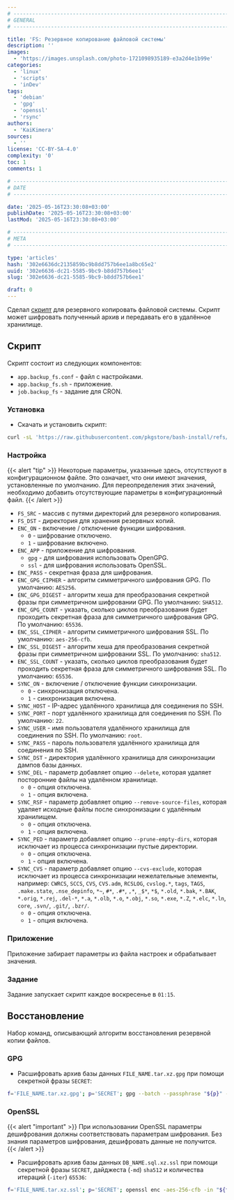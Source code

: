 ```yaml
---
# -------------------------------------------------------------------------------------------------------------------- #
# GENERAL
# -------------------------------------------------------------------------------------------------------------------- #

title: 'FS: Резервное копирование файловой системы'
description: ''
images:
  - 'https://images.unsplash.com/photo-1721098935189-e3a2d4e1b99e'
categories:
  - 'linux'
  - 'scripts'
  - 'inDev'
tags:
  - 'debian'
  - 'gpg'
  - 'openssl'
  - 'rsync'
authors:
  - 'KaiKimera'
sources:
  - ''
license: 'CC-BY-SA-4.0'
complexity: '0'
toc: 1
comments: 1

# -------------------------------------------------------------------------------------------------------------------- #
# DATE
# -------------------------------------------------------------------------------------------------------------------- #

date: '2025-05-16T23:30:08+03:00'
publishDate: '2025-05-16T23:30:08+03:00'
lastMod: '2025-05-16T23:30:08+03:00'

# -------------------------------------------------------------------------------------------------------------------- #
# META
# -------------------------------------------------------------------------------------------------------------------- #

type: 'articles'
hash: '302e6636dc2135859bc9b8dd757b6ee1a8bc65e2'
uuid: '302e6636-dc21-5585-9bc9-b8dd757b6ee1'
slug: '302e6636-dc21-5585-9bc9-b8dd757b6ee1'

draft: 0
---
```


Сделал [скрипт](https://github.com/pkgstore/bash-backup-fs) для резервного копировать файловой системы. Скрипт может шифровать полученный архив и передавать его в удалённое хранилище.

<!--more-->

## Скрипт

Скрипт состоит из следующих компонентов:

- `app.backup_fs.conf` - файл с настройками.
- `app.backup_fs.sh` - приложение.
- `job.backup_fs` - задание для CRON.

### Установка

- Скачать и установить скрипт:

```bash
curl -sL 'https://raw.githubusercontent.com/pkgstore/bash-install/refs/heads/main/install.sh' | bash -s -- '/root/apps/backup' 'bash-backup-fs' 'main'
```

### Настройка

{{< alert "tip" >}}
Некоторые параметры, указанные здесь, отсутствуют в конфигурационном файле. Это означает, что они имеют значения, установленные по умолчанию. Для переопределения этих значений, необходимо добавить отсутствующие параметры в конфигурационный файл.
{{< /alert >}}

- `FS_SRC` - массив с путями директорий для резервного копирования.
- `FS_DST` - директория для хранения резервных копий.
- `ENC_ON` - включение / отключение функции шифрования.
  - `0` - шифрование отключено.
  - `1` - шифрование включено.
- `ENC_APP` - приложение для шифрования.
  - `gpg` - для шифрования использовать OpenGPG.
  - `ssl` - для шифрования использовать OpenSSL.
- `ENC_PASS` - секретная фраза для шифрования.
- `ENC_GPG_CIPHER` - алгоритм симметричного шифрования GPG. По умолчанию: `AES256`.
- `ENC_GPG_DIGEST` - алгоритм хеша для преобразования секретной фразы при симметричном шифровании GPG. По умолчанию: `SHA512`.
- `ENC_GPG_COUNT` - указать, сколько циклов преобразования будет проходить секретная фраза для симметричного шифрования GPG. По умолчанию: `65536`.
- `ENC_SSL_CIPHER` - алгоритм симметричного шифрования SSL. По умолчанию: `aes-256-cfb`.
- `ENC_SSL_DIGEST` - алгоритм хеша для преобразования секретной фразы при симметричном шифровании SSL. По умолчанию: `sha512`.
- `ENC_SSL_COUNT` - указать, сколько циклов преобразования будет проходить секретная фраза для симметричного шифрования SSL. По умолчанию: `65536`.
- `SYNC_ON` - включение / отключение функции синхронизации.
  - `0` - синхронизация отключена.
  - `1` - синхронизация включена.
- `SYNC_HOST` - IP-адрес удалённого хранилища для соединения по SSH.
- `SYNC_PORT` - порт удалённого хранилища для соединения по SSH. По умолчанию: `22`.
- `SYNC_USER` - имя пользователя удалённого хранилища для соединения по SSH. По умолчанию: `root`.
- `SYNC_PASS` - пароль пользователя удалённого хранилища для соединения по SSH.
- `SYNC_DST` - директория удалённого хранилища для синхронизации дампов базы данных.
- `SYNC_DEL` - параметр добавляет опцию `--delete`, которая удаляет посторонние файлы на удалённом хранилище.
  - `0` - опция отключена.
  - `1` - опция включена.
- `SYNC_RSF` - параметр добавляет опцию `--remove-source-files`, которая удаляет исходные файлы после синхронизации с удалённым хранилищем.
  - `0` - опция отключена.
  - `1` - опция включена.
- `SYNC_PED` - параметр добавляет опцию `--prune-empty-dirs`, которая исключает из процесса синхронизации пустые директории.
  - `0` - опция отключена.
  - `1` - опция включена.
- `SYNC_CVS` - параметр добавляет опцию `--cvs-exclude`, которая исключает из процесса синхронизации нежелательные элементы, например: `CWRCS`, `SCCS`, `CVS`, `CVS.adm`, `RCSLOG`, `cvslog.*`, `tags`, `TAGS`, `.make.state`, `.nse_depinfo`, `*~`, `#*`, `.#*`, `,*`, `_$*`, `*$`, `*.old`, `*.bak`, `*.BAK`, `*.orig`, `*.rej`, `.del-*`, `*.a`, `*.olb`, `*.o`, `*.obj`, `*.so`, `*.exe`, `*.Z`, `*.elc`, `*.ln`, `core`, `.svn/`, `.git/`, `.bzr/`.
  - `0` - опция отключена.
  - `1` - опция включена.

### Приложение

Приложение забирает параметры из файла настроек и обрабатывает значения.

### Задание

Задание запускает скрипт каждое воскресенье в `01:15`.

## Восстановление

Набор команд, описывающий алгоритм восстановления резервной копии файлов.

### GPG

- Расшифровать архив базы данных `FILE_NAME.tar.xz.gpg` при помощи секретной фразы `SECRET`:

```bash
f='FILE_NAME.tar.xz.gpg'; p='SECRET'; gpg --batch --passphrase "${p}" --output "${f%.*}" --decrypt "${f}"
```

### OpenSSL

{{< alert "important" >}}
При использовании OpenSSL параметры дешифрования должны соответствовать параметрам шифрования. Без знания параметров шифрования, дешифровать данные не получится.
{{< /alert >}}

- Расшифровать архив базы данных `DB_NAME.sql.xz.ssl` при помощи секретной фразы `SECRET`, дайджеста (`-md`) `sha512` и количества итераций (`-iter`) `65536`:

```bash
f='FILE_NAME.tar.xz.ssl'; p='SECRET'; openssl enc -aes-256-cfb -in "${f}" -out "${f%.*}" -pass "pass:${p}" -d -md 'sha512' -iter '65536' -salt -pbkdf2
```
